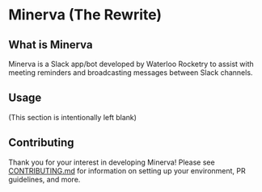 # Minerva (The Rewrite)

## What is Minerva

Minerva is a Slack app/bot developed by Waterloo Rocketry to assist with meeting reminders and broadcasting messages
between Slack channels.

## Usage

(This section is intentionally left blank)

## Contributing

Thank you for your interest in developing Minerva! Please see
[CONTRIBUTING.md](https://github.com/waterloo-rocketry/minerva-rewrite/blob/main/CONTRIBUTING.md) for information on
setting up your environment, PR guidelines, and more.
